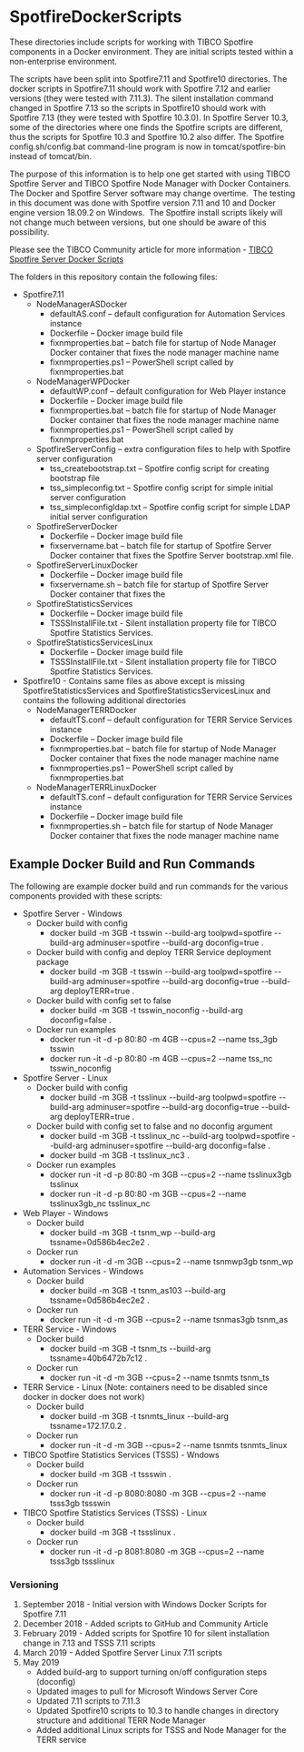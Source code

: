 # SpotfireDockerScripts
These directories include scripts for working with TIBCO Spotfire components in a Docker environment.  They are initial scripts tested within a non-enterprise environment.  

The scripts have been split into Spotfire7.11 and Spotfire10 directories.  The docker scripts in Spotfire7.11 should work with Spotfire 7.12 and earlier versions (they were tested with 7.11.3). The silent installation command changed in Spotfire 7.13 so the scripts in Spotfire10 should work with Spotfire 7.13 (they were tested with Spotfire 10.3.0).    In Spotfire Server 10.3, some of the directories where one finds the Spotfire scripts are different, thus the scripts for Spotfire 10.3 and Spotfire 10.2 also differ.  The Spotfire config.sh/config.bat command-line program is now in tomcat/spotfire-bin instead of tomcat/bin. 

The purpose of this information is to help one get started with using TIBCO Spotfire Server and TIBCO Spotfire Node Manager with Docker Containers.  The Docker and Spotfire Server software may change overtime.  The testing in this document was done with Spotfire version 7.11 and 10 and Docker engine version 18.09.2 on Windows.  The Spotfire install scripts likely will not change much between versions, but one should be aware of this possibility.

Please see the TIBCO Community article for more information - [TIBCO Spotfire Server Docker Scripts](https://community.tibco.com/wiki/tibco-spotfirer-server-docker-scripts)

The folders in this repository contain the following files:
* Spotfire7.11
  * NodeManagerASDocker
    * defaultAS.conf – default configuration for Automation Services instance
    * Dockerfile – Docker image build file
    * fixnmproperties.bat – batch file for startup of Node Manager Docker container that fixes the node manager machine name
    * fixnmproperties.ps1 – PowerShell script called by fixnmproperties.bat
  * NodeManagerWPDocker
    * defaultWP.conf – default configuration for Web Player instance
    * Dockerfile – Docker image build file
    * fixnmproperties.bat – batch file for startup of Node Manager Docker container that fixes the node manager machine name
    * fixnmproperties.ps1 – PowerShell script called by fixnmproperties.bat
  * SpotfireServerConfig – extra configuration files to help with Spotfire server configuration
    * tss_createbootstrap.txt – Spotfire config script for creating bootstrap file
    * tss_simpleconfig.txt – Spotfire config script for simple initial server configuration
    * tss_simpleconfigldap.txt – Spotfire config script for simple LDAP initial server configuration
  * SpotfireServerDocker
    * Dockerfile – Docker image build file
    * fixservername.bat – batch file for startup of Spotfire Server Docker container that fixes the Spotfire Server bootstrap.xml file.
  * SpotfireServerLinuxDocker
    * Dockerfile – Docker image build file
    * fixservername.sh – batch file for startup of Spotfire Server Docker container that fixes the 
  * SpotfireStatisticsServices
    * Dockerfile – Docker image build file
    * TSSSInstallFile.txt - Silent installation property file for TIBCO Spotfire Statistics Services.
  * SpotfireStatisticsServicesLinux
    * Dockerfile – Docker image build file
    * TSSSInstallFile.txt - Silent installation property file for TIBCO Spotfire Statistics Services.
* Spotfire10 - Contains same files as above except is missing SpotfireStatisticsServices and SpotfireStatisticsServicesLinux and contains the following additional directories
  * NodeManagerTERRDocker
    * defaultTS.conf – default configuration for TERR Service Services instance
    * Dockerfile – Docker image build file
    * fixnmproperties.bat – batch file for startup of Node Manager Docker container that fixes the node manager machine name
    * fixnmproperties.ps1 – PowerShell script called by fixnmproperties.bat
  * NodeManagerTERRLinuxDocker
    * defaultTS.conf – default configuration for TERR Service Services instance
    * Dockerfile – Docker image build file
    * fixnmproperties.sh – batch file for startup of Node Manager Docker container that fixes the node manager machine name
    
## Example Docker Build and Run Commands
The following are example docker build and run commands for the various components provided with these scripts:

 * Spotfire Server - Windows
    * Docker build with config
       * docker build -m 3GB -t tsswin --build-arg toolpwd=spotfire --build-arg adminuser=spotfire --build-arg doconfig=true .
    * Docker build with config and deploy TERR Service deployment package
       * docker build -m 3GB -t tsswin --build-arg toolpwd=spotfire --build-arg adminuser=spotfire --build-arg doconfig=true --build-arg deployTERR=true .
    * Docker build with config set to false
       * docker build -m 3GB -t tsswin_noconfig --build-arg doconfig=false .
    * Docker run examples
       * docker run -it -d -p 80:80 -m 4GB --cpus=2 --name tss_3gb tsswin
       * docker run -it -d -p 80:80 -m 4GB --cpus=2 --name tss_nc tsswin_noconfig
 * Spotfire Server - Linux
    * Docker build with config
       * docker build -m 3GB -t tsslinux --build-arg toolpwd=spotfire --build-arg adminuser=spotfire --build-arg doconfig=true --build-arg deployTERR=true .
    * Docker build with config set to false and no doconfig argument
       * docker build -m 3GB -t tsslinux_nc --build-arg toolpwd=spotfire --build-arg adminuser=spotfire --build-arg doconfig=false .
       * docker build -m 3GB -t tsslinux_nc3 .
    * Docker run examples
       * docker run -it -d -p 80:80 -m 3GB --cpus=2 --name tsslinux3gb tsslinux
       * docker run -it -d -p 80:80 -m 3GB --cpus=2 --name tsslinux3gb_nc tsslinux_nc
 * Web Player - Windows
    * Docker build
       * docker build -m 3GB -t tsnm_wp --build-arg tssname=0d586b4ec2e2 .
    * Docker run
       * docker run -it -d -m 3GB --cpus=2 --name tsnmwp3gb tsnm_wp
 * Automation Services - Windows
    * Docker build
       * docker build -m 3GB -t tsnm_as103 --build-arg tssname=0d586b4ec2e2 .
    * Docker run
       * docker run -it -d -m 3GB --cpus=2 --name tsnmas3gb tsnm_as
 * TERR Service - Windows
    * Docker build
       * docker build -m 3GB -t tsnm_ts --build-arg tssname=40b6472b7c12 .
    * Docker run
       * docker run -it -d -m 3GB --cpus=2 --name tsnmts tsnm_ts
 * TERR Service - Linux  (Note: containers need to be disabled since docker in docker does not work)
    * Docker build
       * docker build -m 3GB -t tsnmts_linux --build-arg tssname=172.17.0.2 .
    * Docker run
       * docker run -it -d -m 3GB --cpus=2 --name tsnmts tsnmts_linux
 * TIBCO Spotfire Statistics Services (TSSS) - Wndows
    * Docker build
       * docker build -m 3GB -t tssswin .
    * Docker run
       * docker run -it -d -p 8080:8080 -m 3GB --cpus=2 --name tsss3gb tssswin
 * TIBCO Spotfire Statistics Services (TSSS) - Linux
    * Docker build
       * docker build -m 3GB -t tssslinux .
    * Docker run
       * docker run -it -d -p 8081:8080 -m 3GB --cpus=2 --name tsss3gb tssslinux

### Versioning
  
  1. September 2018 - Initial version with Windows Docker Scripts for Spotfire 7.11
  2. December 2018 - Added scripts to GitHub and Community Article
  3. February 2019 - Added scripts for Spotfire 10 for silent installation change in 7.13 and TSSS 7.11 scripts
  4. March 2019 - Added Spotfire Server Linux 7.11 scripts
  5. May 2019
      * Added build-arg to support turning on/off configuration steps (doconfig)
      * Updated images to pull for Microsoft Windows Server Core
      * Updated 7.11 scripts to 7.11.3
      * Updated Spotfire10 scripts to 10.3 to handle changes in directory structure and additional TERR Node Manager
      * Added additional Linux scripts for TSSS and Node Manager for the TERR service
